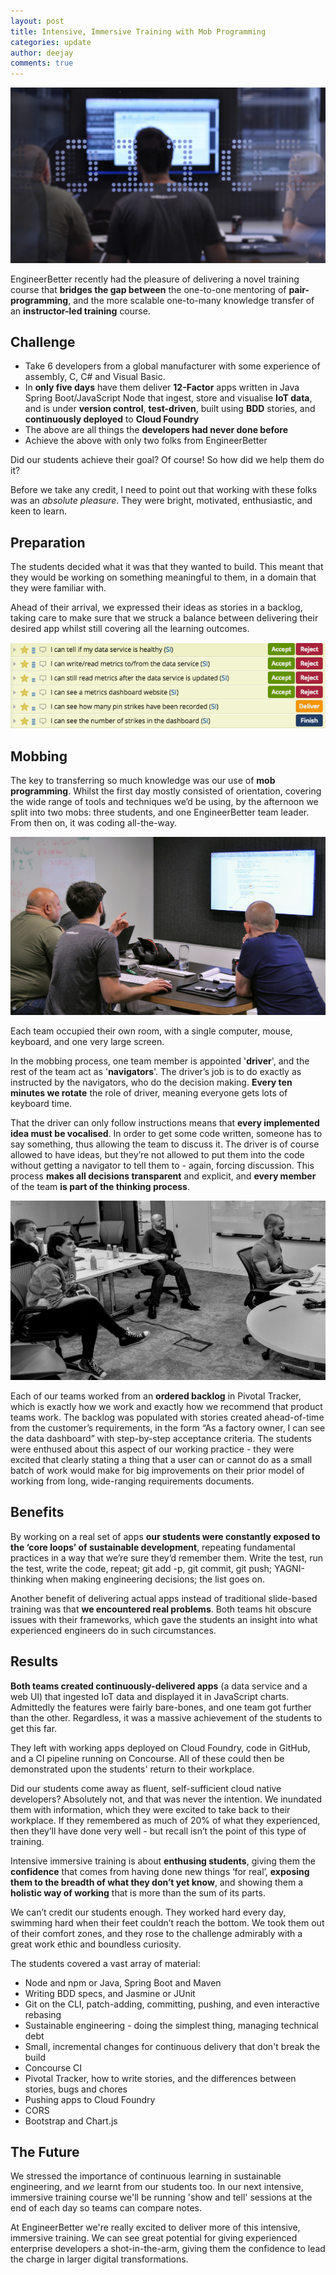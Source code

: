 ```yaml
---
layout: post
title: Intensive, Immersive Training with Mob Programming
categories: update
author: deejay
comments: true
---
```

<img src="/images/blog/mobbing-window.jpg" class="fit image">

EngineerBetter recently had the pleasure of delivering a novel training course that **bridges the gap between** the one-to-one mentoring of **pair-programming**, and the more scalable one-to-many knowledge transfer of an **instructor-led training** course.

## Challenge

* Take 6 developers from a global manufacturer with some experience of assembly, C, C# and Visual Basic.
* In **only five days** have them deliver **12-Factor** apps written in Java Spring Boot/JavaScript Node that ingest, store and visualise **IoT data**, and is under **version control**, **test-driven**, built using **BDD** stories, and **continuously deployed** to **Cloud Foundry**
* The above are all things the **developers had never done before**
* Achieve the above with only two folks from EngineerBetter

Did our students achieve their goal? Of course! So how did we help them do it?

<!--more-->

Before we take any credit, I need to point out that working with these folks was an _absolute pleasure_. They were bright, motivated, enthusiastic, and keen to learn.

## Preparation

The students decided what it was that they wanted to build. This meant that they would be working on something meaningful to them, in a domain that they were familiar with.

Ahead of their arrival, we expressed their ideas as stories in a backlog, taking care to make sure that we struck a balance between delivering their desired app whilst still covering all the learning outcomes.

<img src="/images/blog/mobbing-stories.png" class="image">

## Mobbing

The key to transferring so much knowledge was our use of **mob programming**. Whilst the first day mostly consisted of orientation, covering the wide range of tools and techniques we’d be using, by the afternoon we split into two mobs: three students, and one EngineerBetter team leader. From then on, it was coding all-the-way.

<img src="/images/blog/mobbing-in-room.jpg" class="fit image">

Each team occupied their own room, with a single computer, mouse, keyboard, and one very large screen.

In the mobbing process, one team member is appointed '**driver**', and the rest of the team act as '**navigators**'. The driver’s job is to do exactly as instructed by the navigators, who do the decision making. **Every ten minutes we rotate** the role of driver, meaning everyone gets lots of keyboard time.

That the driver can only follow instructions means that **every implemented idea must be vocalised**. In order to get some code written, someone has to say something, thus allowing the team to discuss it. The driver is of course allowed to have ideas, but they’re not allowed to put them into the code without getting a navigator to tell them to - again, forcing discussion. This process **makes all decisions transparent** and explicit, and **every member** of the team **is part of the thinking process**.

<img src="/images/blog/mobbing-java.jpg" class="fit image">

Each of our teams worked from an **ordered backlog** in Pivotal Tracker, which is exactly how we work and exactly how we recommend that product teams work. The backlog was populated with stories created ahead-of-time from the customer’s requirements, in the form “As a factory owner, I can see the data dashboard” with step-by-step acceptance criteria. The students were enthused about this aspect of our working practice - they were excited that clearly stating a thing that a user can or cannot do as a small batch of work would make for big improvements on their prior model of working from long, wide-ranging requirements documents.

## Benefits

By working on a real set of apps **our students were constantly exposed to the ‘core loops’ of sustainable development**, repeating fundamental practices in a way that we’re sure they’d remember them. Write the test, run the test, write the code, repeat; git add -p, git commit, git push; YAGNI-thinking when making engineering decisions; the list goes on.

Another benefit of delivering actual apps instead of traditional slide-based training was that **we encountered real problems**. Both teams hit obscure issues with their frameworks, which gave the students an insight into what experienced engineers do in such circumstances.

## Results

**Both teams created continuously-delivered apps** (a data service and a web UI) that ingested IoT data and displayed it in JavaScript charts. Admittedly the features were fairly bare-bones, and one team got further than the other. Regardless, it was a massive achievement of the students to get this far.

They left with working apps deployed on Cloud Foundry, code in GitHub, and a CI pipeline running on Concourse. All of these could then be demonstrated upon the students' return to their workplace.

Did our students come away as fluent, self-sufficient cloud native developers? Absolutely not, and that was never the intention. We inundated them with information, which they were excited to take back to their workplace. If they remembered as much of 20% of what they experienced, then they’ll have done very well - but recall isn’t the point of this type of training.

Intensive immersive training is about **enthusing students**, giving them the **confidence** that comes from having done new things ‘for real’, **exposing them to the breadth of what they don’t yet know**, and showing them a **holistic way of working** that is more than the sum of its parts.

We can’t credit our students enough. They worked hard every day, swimming hard when their feet couldn’t reach the bottom. We took them out of their comfort zones, and they rose to the challenge admirably with a great work ethic and boundless curiosity.

The students covered a vast array of material:

* Node and npm or Java, Spring Boot and Maven
* Writing BDD specs, and Jasmine or JUnit
* Git on the CLI, patch-adding, committing, pushing, and even interactive rebasing
* Sustainable engineering - doing the simplest thing, managing technical debt
* Small, incremental changes for continuous delivery that don't break the build
* Concourse CI
* Pivotal Tracker, how to write stories, and the differences between stories, bugs and chores
* Pushing apps to Cloud Foundry
* CORS
* Bootstrap and Chart.js

## The Future

We stressed the importance of continuous learning in sustainable engineering, and _we_ learnt from our students too. In our next intensive, immersive training course we'll be running 'show and tell' sessions at the end of each day so teams can compare notes.

At EngineerBetter we're really excited to deliver more of this intensive, immersive training. We can see great potential for giving experienced enterprise developers a shot-in-the-arm, giving them the confidence to lead the charge in larger digital transformations.